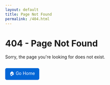 ```yaml
---
layout: default
title: Page Not Found
permalink: /404.html
---
```


# 404 - Page Not Found

Sorry, the page you're looking for does not exist.

<a href="{{ '/' | relative_url }}" style="
  display: inline-block;
  padding: 0.5em 1em;
  background: #0366d6;
  color: #fff;
  text-decoration: none;
  border-radius: 5px;
  margin-top: 1em;
">🏠 Go Home</a>
